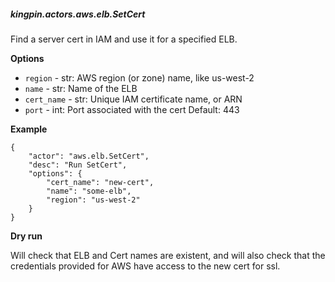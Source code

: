 ##### kingpin.actors.aws.elb.SetCert

Find a server cert in IAM and use it for a specified ELB.

**Options**

* `region` - str: AWS region (or zone) name, like us-west-2
* `name` - str: Name of the ELB
* `cert_name` - str: Unique IAM certificate name, or ARN
* `port` - int: Port associated with the cert Default: 443

**Example**

    {
        "actor": "aws.elb.SetCert",
        "desc": "Run SetCert",
        "options": {
            "cert_name": "new-cert",
            "name": "some-elb",
            "region": "us-west-2"
        }
    }

**Dry run**

Will check that ELB and Cert names are existent, and will also check that the 
credentials provided for AWS have access to the new cert for ssl.
